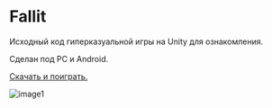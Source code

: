 # Fallit

Исходный код гиперказуальной игры на Unity для ознакомления.

Сделан под PC и Android.

[Скачать и поиграть.](https://enjoythevibes.itch.io/fallit)

![image1](https://img.itch.zone/aW1hZ2UvNjkxMTg1LzM4MTIwOTIucG5n/347x500/fHLmVK.png)